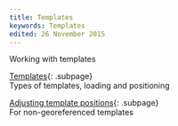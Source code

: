 ```yaml
---
title: Templates
keywords: Templates
edited: 26 November 2015
---
```


Working with templates

[Templates](templates.md){: .subpage}  
Types of templates, loading and positioning

[Adjusting template positions](template_adjust.md){: .subpage}  
For non-georeferenced templates
